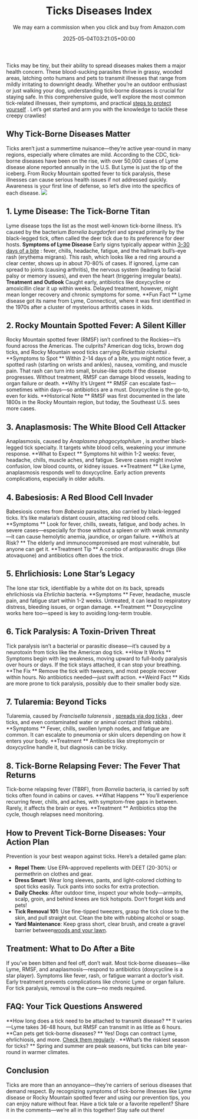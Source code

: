 ﻿---
author: We may earn a commission when you click and buy from Amazon.com
layout: post
title: Ticks Diseases Index
date: '2025-05-04T03:21:05+00:00'
categories:
- Guide
- Ticks
tags: []
slug: /ticks-diseases-index/
lastmod: 2025-05-07T12:21:28+03:00
---

Ticks may be tiny, but their ability to spread diseases makes them a major health concern. These blood-sucking parasites thrive in grassy, wooded areas, latching onto humans and pets to transmit illnesses that range from mildly irritating to downright deadly.
Whether you’re an outdoor enthusiast or just walking your dog, understanding tick-borne diseases is crucial for staying safe. In this comprehensive guide, we’ll explore the most common tick-related illnesses, their symptoms, and practical
[steps to protect yourself](https://pestpolicy.com/best-yard-spray-for-ticks/)
. Let’s get started and arm you with the knowledge to tackle these creepy crawlies!
## Why Tick-Borne Diseases Matter
Ticks aren’t just a summertime nuisance—they’re active year-round in many regions, especially where climates are mild. According to the CDC, tick-borne diseases have been on the rise, with over 50,000 cases of Lyme disease alone reported annually in the U.S. But Lyme is just the tip of the iceberg.
From Rocky Mountain spotted fever to tick paralysis, these illnesses can cause serious health issues if not addressed quickly. Awareness is your first line of defense, so let’s dive into the specifics of each disease.
![](/assets/img/03/Ticks-Diseases-Index-300x200.jpg)
## 1. Lyme Disease: The Tick-Borne Titan
Lyme disease tops the list as the most well-known tick-borne illness. It’s caused by the bacterium
*Borrelia burgdorferi*
and spread primarily by the black-legged tick, often called the deer tick due to its preference for deer hosts.
**Symptoms of Lyme Disease**
Early signs typically appear within
[3-30 days of a bite](https://pestpolicy.com/how-long-do-ticks-live-on-humans/)
: fever, chills, headache, fatigue, and the hallmark bull’s-eye rash (erythema migrans). This rash, which looks like a red ring around a clear center, shows up in about 70-80% of cases. If ignored, Lyme can spread to joints (causing arthritis), the nervous system (leading to facial palsy or memory issues), and even the heart (triggering irregular beats).
**Treatment and Outlook**
Caught early, antibiotics like doxycycline or amoxicillin clear it up within weeks. Delayed treatment, however, might mean longer recovery and chronic symptoms for some.
**Fun Fact **
Lyme disease got its name from Lyme, Connecticut, where it was first identified in the 1970s after a cluster of mysterious arthritis cases in kids.
## 2. Rocky Mountain Spotted Fever: A Silent Killer
Rocky Mountain spotted fever (RMSF) isn’t confined to the Rockies—it’s found across the Americas. The culprits? American dog ticks, brown dog ticks, and Rocky Mountain wood ticks carrying
*Rickettsia rickettsii*
.
**Symptoms to Spot **
Within 2-14 days of a bite, you might notice fever, a spotted rash (starting on wrists and ankles), nausea, vomiting, and muscle pain. That rash can turn into small, bruise-like spots if the disease progresses. Without treatment, RMSF can damage blood vessels, leading to organ failure or death.
**Why It’s Urgent **
RMSF can escalate fast—sometimes within days—so antibiotics are a must. Doxycycline is the go-to, even for kids.
**Historical Note **
RMSF was first documented in the late 1800s in the Rocky Mountain region, but today, the Southeast U.S. sees more cases.
## 3. Anaplasmosis: The White Blood Cell Attacker
Anaplasmosis, caused by
*Anaplasma phagocytophilum*
, is another black-legged tick specialty. It targets white blood cells, weakening your immune response.
**What to Expect **
Symptoms hit within 1-2 weeks: fever, headache, chills, muscle aches, and fatigue. Severe cases might involve confusion, low blood counts, or kidney issues.
**Treatment **
Like Lyme, anaplasmosis responds well to doxycycline. Early action prevents complications, especially in older adults.
## 4. Babesiosis: A Red Blood Cell Invader
Babesiosis comes from
*Babesia*
parasites, also carried by black-legged ticks. It’s like malaria’s distant cousin, attacking red blood cells.
**Symptoms **
Look for fever, chills, sweats, fatigue, and body aches. In severe cases—especially for those without a spleen or with weak immunity—it can cause hemolytic anemia, jaundice, or organ failure.
**Who’s at Risk? **
The elderly and immunocompromised are most vulnerable, but anyone can get it.
**Treatment Tip **
A combo of antiparasitic drugs (like atovaquone) and antibiotics often does the trick.
## 5. Ehrlichiosis: Lone Star’s Legacy
The lone star tick, identifiable by a white dot on its back, spreads ehrlichiosis via
*Ehrlichia*
bacteria.
**Symptoms **
Fever, headache, muscle pain, and fatigue start within 1-2 weeks. Untreated, it can lead to respiratory distress, bleeding issues, or organ damage.
**Treatment **
Doxycycline works here too—speed is key to avoiding long-term trouble.
## 6. Tick Paralysis: A Toxin-Driven Threat
Tick paralysis isn’t a bacterial or parasitic disease—it’s caused by a neurotoxin from ticks like the American dog tick.
**How It Works **
Symptoms begin with leg weakness, moving upward to full-body paralysis over hours or days. If the tick stays attached, it can stop your breathing.
**The Fix **
Remove the tick with tweezers, and most people recover within hours. No antibiotics needed—just swift action.
**Weird Fact **
Kids are more prone to tick paralysis, possibly due to their smaller body size.
## 7. Tularemia: Beyond Ticks
Tularemia, caused by
*Francisella tularensis*
,
[spreads via dog ticks](https://pestpolicy.com/best-tick-shampoo-for-dogs/)
, deer ticks, and even contaminated water or animal contact (think rabbits).
**Symptoms **
Fever, chills, swollen lymph nodes, and fatigue are common. It can escalate to pneumonia or skin ulcers depending on how it enters your body.
**Treatment **
Antibiotics like streptomycin or doxycycline handle it, but diagnosis can be tricky.
## 8. Tick-Borne Relapsing Fever: The Fever That Returns
Tick-borne relapsing fever (TBRF), from
*Borrelia*
bacteria, is carried by soft ticks often found in cabins or caves.
**What Happens **
You’ll experience recurring fever, chills, and aches, with symptom-free gaps in between. Rarely, it affects the brain or eyes.
**Treatment **
Antibiotics stop the cycle, though relapses need monitoring.
## How to Prevent Tick-Borne Diseases: Your Action Plan
Prevention is your best weapon against ticks. Here’s a detailed game plan:
- **Repel Them**: Use EPA-approved repellents with DEET (20-30%) or permethrin on clothes and gear.
- **Dress Smart**: Wear long sleeves, pants, and light-colored clothing to spot ticks easily. Tuck pants into socks for extra protection.
- **Daily Checks**: After outdoor time, inspect your whole body—armpits, scalp, groin, and behind knees are tick hotspots. Don’t forget kids and pets!
- **Tick Removal 101**: Use fine-tipped tweezers, grasp the tick close to the skin, and pull straight out. Clean the bite with rubbing alcohol or soap.
- **Yard Maintenance**: Keep grass short, clear brush, and create a gravel barrier between[woods and your lawn](https://pestpolicy.com/best-tick-killer-for-yard/).
## Treatment: What to Do After a Bite
If you’ve been bitten and feel off, don’t wait. Most tick-borne diseases—like Lyme, RMSF, and anaplasmosis—respond to antibiotics (doxycycline is a star player).
Symptoms like fever, rash, or fatigue warrant a doctor’s visit. Early treatment prevents complications like chronic Lyme or organ failure. For tick paralysis, removal is the cure—no meds required.
## FAQ: Your Tick Questions Answered
**How long does a tick need to be attached to transmit disease? **
It varies—Lyme takes 36-48 hours, but RMSF can transmit in as little as 6 hours.
**Can pets get tick-borne diseases? **
Yes! Dogs can contract Lyme, ehrlichiosis, and more.
[Check them regularly](https://pestpolicy.com/best-tick-collars-for-dogs/)
.
**What’s the riskiest season for ticks? **
Spring and summer are peak seasons, but ticks can bite year-round in warmer climates.
## Conclusion
Ticks are more than an annoyance—they’re carriers of serious diseases that demand respect. By recognizing symptoms of tick-borne illnesses like Lyme disease or Rocky Mountain spotted fever and using our prevention tips, you can enjoy nature without fear.
Have a tick tale or a favorite repellent? Share it in the comments—we’re all in this together! Stay safe out there!